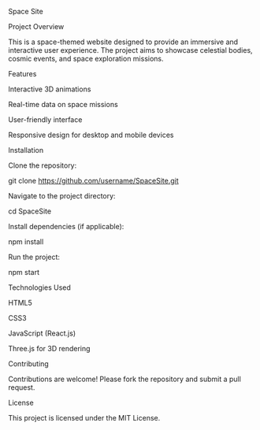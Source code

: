 Space Site

Project Overview

This is a space-themed website designed to provide an immersive and interactive user experience. The project aims to showcase celestial bodies, cosmic events, and space exploration missions.

Features

Interactive 3D animations

Real-time data on space missions

User-friendly interface

Responsive design for desktop and mobile devices

Installation

Clone the repository:

git clone https://github.com/username/SpaceSite.git

Navigate to the project directory:

cd SpaceSite

Install dependencies (if applicable):

npm install

Run the project:

npm start

Technologies Used

HTML5

CSS3

JavaScript (React.js)

Three.js for 3D rendering

Contributing

Contributions are welcome! Please fork the repository and submit a pull request.

License

This project is licensed under the MIT License.


